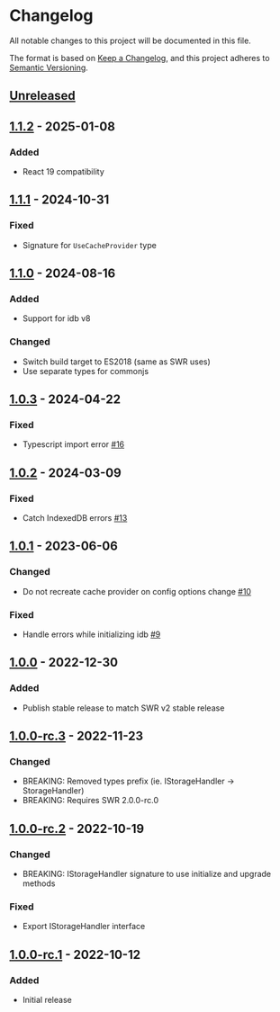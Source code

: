 # Changelog

All notable changes to this project will be documented in this file.

The format is based on [Keep a Changelog](https://keepachangelog.com/en/1.1.0/),
and this project adheres to [Semantic Versioning](https://semver.org/spec/v2.0.0.html).

## [Unreleased]

## [1.1.2] - 2025-01-08

### Added

- React 19 compatibility

## [1.1.1] - 2024-10-31

### Fixed

- Signature for `UseCacheProvider` type

## [1.1.0] - 2024-08-16

### Added

- Support for idb v8

### Changed

- Switch build target to ES2018 (same as SWR uses)
- Use separate types for commonjs

## [1.0.3] - 2024-04-22

### Fixed

- Typescript import error [#16](https://github.com/piotr-cz/swr-idb-cache/pull/16)

## [1.0.2] - 2024-03-09

### Fixed

- Catch IndexedDB errors [#13](https://github.com/piotr-cz/swr-idb-cache/pull/13)

## [1.0.1] - 2023-06-06

### Changed

- Do not recreate cache provider on config options change [#10](https://github.com/piotr-cz/swr-idb-cache/pull/10)

### Fixed

- Handle errors while initializing idb [#9](https://github.com/piotr-cz/swr-idb-cache/pull/9)

## [1.0.0] - 2022-12-30

### Added

- Publish stable release to match SWR v2 stable release

## [1.0.0-rc.3] - 2022-11-23

### Changed

- BREAKING: Removed types prefix (ie. IStorageHandler -> StorageHandler)
- BREAKING: Requires SWR 2.0.0-rc.0

## [1.0.0-rc.2] - 2022-10-19

### Changed

- BREAKING: IStorageHandler signature to use initialize and upgrade methods

### Fixed

- Export IStorageHandler interface

## [1.0.0-rc.1] - 2022-10-12

### Added

- Initial release

[Unreleased]: https://github.com/piotr-cz/swr-idb-cache/compare/v1.1.2...HEAD
[1.1.2]: https://github.com/piotr-cz/swr-idb-cache/compare/v1.1.1...v1.1.2
[1.1.1]: https://github.com/piotr-cz/swr-idb-cache/compare/v1.1.0...v1.1.1
[1.1.0]: https://github.com/piotr-cz/swr-idb-cache/compare/v1.0.3...v1.1.0
[1.0.3]: https://github.com/piotr-cz/swr-idb-cache/compare/v1.0.2...v1.0.3
[1.0.2]: https://github.com/piotr-cz/swr-idb-cache/compare/v1.0.1...v1.0.2
[1.0.1]: https://github.com/piotr-cz/swr-idb-cache/compare/v1.0.0...v1.0.1
[1.0.0]: https://github.com/piotr-cz/swr-idb-cache/compare/v1.0.0-rc.3...v1.0.0
[1.0.0-rc.3]: https://github.com/piotr-cz/swr-idb-cache/compare/v1.0.0-rc.2...v1.0.0-rc.3
[1.0.0-rc.2]: https://github.com/piotr-cz/swr-idb-cache/compare/v1.0.0-rc.1...v1.0.0-rc.2
[1.0.0-rc.1]: https://github.com/piotr-cz/swr-idb-cache/releases/tag/v1.0.0-rc.1

